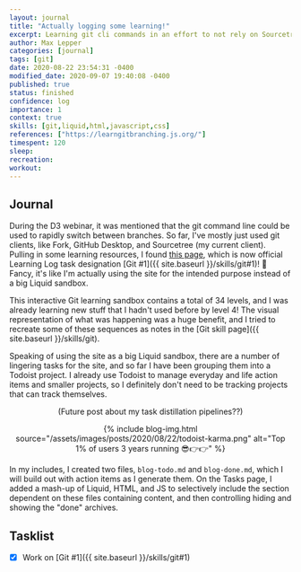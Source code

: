 ```yaml
---
layout: journal
title: "Actually logging some learning!"
excerpt: Learning git cli commands in an effort to not rely on Sourcetree so much, and adding a "Blog Improvements" section in my Tasks page for improvements that I would like to capture.
author: Max Lepper
categories: [journal]
tags: [git]
date: 2020-08-22 23:54:31 -0400
modified_date: 2020-09-07 19:40:08 -0400
published: true
status: finished
confidence: log
importance: 1
context: true
skills: [git,liquid,html,javascript,css]
references: ["https://learngitbranching.js.org/"]
timespent: 120
sleep:
recreation:
workout:
---
```


## Journal

During the D3 webinar, it was mentioned that the git command line could be used to rapidly switch between branches. So far, I've mostly just used git clients, like Fork, GitHub Desktop, and Sourcetree (my current client). Pulling in some learning resources, I found [this page]({{page.references[0]}}), which is now official Learning Log task designation [Git #1]({{ site.baseurl }}/skills/git#1)! 🎉 Fancy, it's like I'm actually using the site for the intended purpose instead of a big Liquid sandbox.

This interactive Git learning sandbox contains a total of 34 levels, and I was already learning new stuff that I hadn't used before by level 4! The visual representation of what was happening was a huge benefit, and I tried to recreate some of these sequences as notes in the [Git skill page]({{ site.baseurl }}/skills/git).

Speaking of using the site as a big Liquid sandbox, there are a number of lingering tasks for the site, and so far I have been grouping them into a Todoist project. I already use Todoist to manage everyday and life action items and smaller projects, so I definitely don't need to be tracking projects that can track themselves.

<div style="text-align: center;">
(Future post about my task distillation pipelines??)

{% include blog-img.html source="/assets/images/posts/2020/08/22/todoist-karma.png" alt="Top 1% of users 3 years running 😎👉👉" %}

</div>

In my includes, I created two files, `blog-todo.md` and `blog-done.md`, which I will build out with action items as I generate them. On the Tasks page, I added a mash-up of Liquid, HTML, and JS to selectively include the section dependent on these files containing content, and then controlling hiding and showing the "done" archives.

## Tasklist

- [x] Work on [Git #1]({{ site.baseurl }}/skills/git#1)